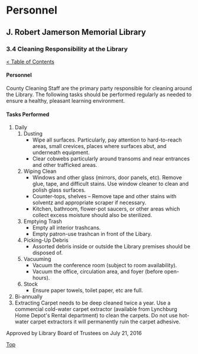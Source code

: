 [0]: ../README.md
[3.4]: cleaning-responsibility-at-the-library.md

# Personnel
## J. Robert Jamerson Memorial Library
### 3.4 Cleaning Responsibility at the Library
[< Table of Contents][0]

#### Personnel
County Cleaning Staff are the primary party responsible for cleaning around the Library. The following tasks should be performed regularly as needed to ensure a healthy, pleasant learning environment.

#### Tasks Performed
1. Daily
	1. Dusting
		* Wipe all surfaces. Particularly, pay attention to hard-to-reach areas, small crevices, places where surfaces abut, and underneath equipment.
		* Clear cobwebs particularly around transoms and near entrances and other trafficked areas.
	2. Wiping Clean
		* Windows and other glass (mirrors, door panels, etc). Remove glue, tape, and difficult stains. Use window cleaner to clean and polish glass surfaces.
		* Counter-tops, shelves – Remove tape and other stains with solventz and appropriate scraper if necessary.
		* Kitchen, bathroom, flower-pot saucers, or other areas which collect excess moisture should also be sterilized.
	3. Emptying Trash
		* Empty all interior trashcans.
		* Empty patron-use trashcan in front of the Libary.
	4. Picking-Up Debris
		* Assorted debris inside or outside the Library premises should be disposed of.
	5. Vacuuming
		* Vacuum the conference room (subject to room availability).
		* Vacuum the office, circulation area, and foyer (before open-hours).
	6. Stock
		* Ensure paper towels, toilet paper, etc are full. 
2. Bi-annually
  1. Extracting
	Carpet needs to be deep cleaned twice a year. Use a commercial cold-water carpet extractor (available from Lynchburg Home Depot's Rental department) to clean the carpets. Do not use hot-water carpet extractors it will permanently ruin the carpet adhesive.

Approved by Library Board of Trustees on July 21, 2016

[Top][3.4]